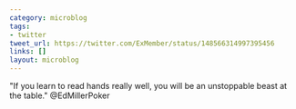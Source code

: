 ```yaml
---
category: microblog
tags:
- twitter
tweet_url: https://twitter.com/ExMember/status/148566314997395456
links: []
layout: microblog
---
```

"If you learn to read hands really well, you will be an unstoppable beast at the table." @EdMillerPoker

